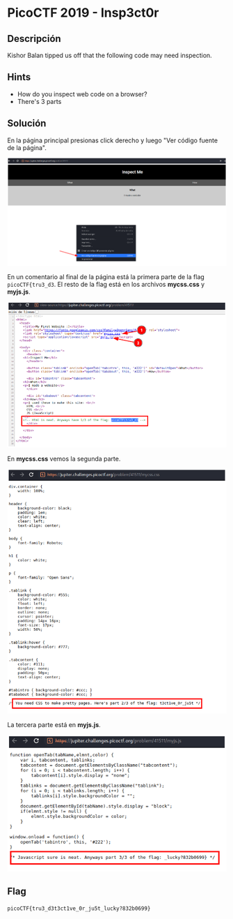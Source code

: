 # PicoCTF 2019 - Insp3ct0r


## Descripción

Kishor Balan tipped us off that the following code may need inspection.


## Hints

- How do you inspect web code on a browser?
- There's 3 parts


## Solución

En la página principal presionas click derecho y luego "Ver código fuente de la página".

![](./imagenes/insp3ct0r-1.png)

En un comentario al final de la página está la primera parte de la flag `picoCTF{tru3_d3`. El resto de la flag está en los archivos **mycss.css** y **myjs.js**.

![](./imagenes/insp3ct0r-2.png)

En **mycss.css** vemos la segunda parte.

![](./imagenes/insp3ct0r-3.png)

La tercera parte está en **myjs.js**.

![](./imagenes/insp3ct0r-4.png)

## Flag

`picoCTF{tru3_d3t3ct1ve_0r_ju5t_lucky?832b0699}`